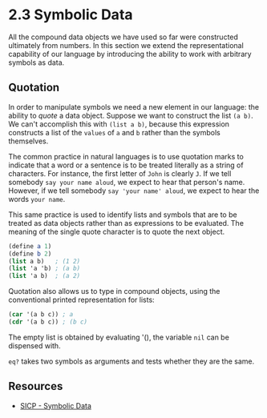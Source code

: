 # 2.3 Symbolic Data

All the compound data objects we have used so far were constructed ultimately from numbers. In this section we extend the representational capability of our language by introducing the ability to work with arbitrary symbols as data.

## Quotation

In order to manipulate symbols we need a new element in our language: the ability to _quote_ a data object. Suppose we want to construct the list `(a b)`. We can't accomplish this with `(list a b)`, because this expression constructs a list of the `values` of `a` and `b` rather than the symbols themselves.

The common practice in natural languages is to use quotation marks to indicate that a word or a sentence is to be treated literally as a string of characters. For instance, the first letter of `John` is clearly `J`. If we tell somebody `say your name aloud`, we expect to hear that person's name. However, if we tell somebody `say 'your name' aloud`, we expect to hear the words `your name`.

This same practice is used to identify lists and symbols that are to be treated as data objects rather than as expressions to be evaluated. The meaning of the single quote character is to quote the next object.

```scheme
(define a 1)
(define b 2)
(list a b)   ; (1 2)
(list 'a 'b) ; (a b)
(list 'a b)  ; (a 2)
```

Quotation also allows us to type in compound objects, using the conventional printed representation for lists:

```scheme
(car '(a b c)) ; a
(cdr '(a b c)) ; (b c)
```

The empty list is obtained by evaluating '(), the variable `nil` can be dispensed with.

`eq?` takes two symbols as arguments and tests whether they are the same.

## Resources

- [SICP - Symbolic Data](https://mitpress.mit.edu/sites/default/files/sicp/full-text/book/book-Z-H-16.html)
